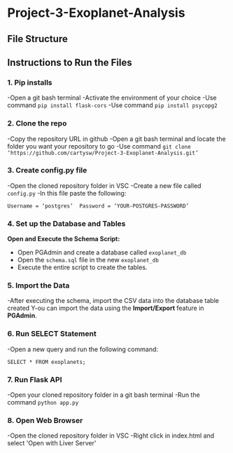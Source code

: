 # Project-3-Exoplanet-Analysis
## File Structure


## Instructions to Run the Files
### 1. Pip installs
-Open a git bash terminal
-Activate the environment of your choice
-Use command `pip install flask-cors`
-Use command `pip install psycopg2`
### 2. Clone the repo
-Copy the repository URL in github
-Open a git bash terminal and locate the folder you want your repository to go
-Use command `git clone ‘https://github.com/cartysw/Project-3-Exoplanet-Analysis.git’ `

### 3. Create config.py file
-Open the cloned repository folder in VSC
-Create a new file called `config.py`
-In this file paste the following:

`Username = ‘postgres’ 
Password = ‘YOUR-POSTGRES-PASSWORD’`

### 4. Set up the Database and Tables

**Open and Execute the Schema Script:**
  - Open PGAdmin and create a database called `exoplanet_db`
  - Open the `schema.sql` file in the new `exoplanet_db`
  - Execute the entire script to create the tables.

### 5. Import the Data

-After executing the schema, import the CSV data into the database table created
Y-ou can import the data using the **Import/Export** feature in **PGAdmin**.

### 6. Run SELECT Statement

-Open a new query and run the following command:

`SELECT * FROM exoplanets;`

### 7. Run Flask API
-Open your cloned repository folder in a git bash terminal
-Run the command `python app.py`


### 8. Open Web Browser
-Open the cloned repository folder in VSC
-Right click in index.html and select 'Open with Liver Server'
